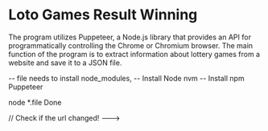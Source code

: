 # Loto Games Result Winning
The program utilizes Puppeteer, a Node.js library that provides an API for programmatically controlling the Chrome or Chromium browser. The main function of the program is to extract information about lottery games from a website and save it to a JSON file.

-- file needs to install node_modules, 
-- Install Node nvm 
-- Install npm Puppeteer

node *.file
Done

// Check if the url changed! ---> 

